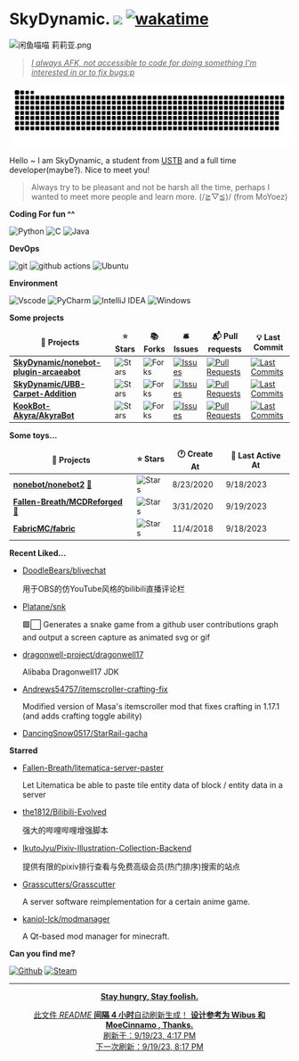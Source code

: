# SkyDynamic. ![](https://visitor-badge.laobi.icu/badge?page_id=SkyDynamic.readme) [![wakatime](https://wakatime.com/badge/user/8809c781-96bb-4830-b1ca-39d0e4bcbaf1.svg)](https://wakatime.com/@8809c781-96bb-4830-b1ca-39d0e4bcbaf1)

![闲鱼喵喵 莉莉亚.png](https://s2.loli.net/2023/07/15/fBkF9ZoKgHDszUN.png)

> <u>*I always AFK, not accessible to code for doing something I'm interested in or to fix bugs:p*</u>

![meowmeowmeow](https://raw.githubusercontent.com/SkyDynamic/SkyDynamic/main/assets/github-contribution-grid-snake.svg)

Hello ~ I am SkyDynamic, a student from [USTB](https://www.ustb.edu.cn/) and a full time developer(maybe?). Nice to meet you!

> Always try to be pleasant and not be harsh all the time, perhaps I wanted to meet more people and learn more. (/≧▽≦)/ (from MoYoez)

**Coding For fun ^^**

<p>
  <img alt="Python" src="https://img.shields.io/badge/python-3670A0?style=for-the-badge&logo=python&logoColor=ffdd54">
  <img alt="C" src="https://img.shields.io/badge/c-%2300599C.svg?style=for-the-badge&logo=c&logoColor=white">
  <img alt="Java" src="https://img.shields.io/badge/java-%23ED8B00.svg?style=for-the-badge&logo=openjdk&logoColor=white">
</p>

**DevOps**

<p>
  <img alt="git" src="https://img.shields.io/badge/git-%23F05033.svg?style=for-the-badge&logo=git&logoColor=white" />
  <img alt="github actions" src="https://img.shields.io/badge/github%20actions-%232671E5.svg?style=for-the-badge&logo=githubactions&logoColor=white" />
  <img alt="Ubuntu" src="https://img.shields.io/badge/Ubuntu-E95420?style=for-the-badge&logo=ubuntu&logoColor=white" />
</p>

**Environment**

<p>
<img alt="Vscode" src="https://img.shields.io/badge/Visual%20Studio%20Code-0078d7.svg?style=for-the-badge&logo=visual-studio-code&logoColor=white">
<img alt="PyCharm" src="https://img.shields.io/badge/pycharm-143?style=for-the-badge&logo=pycharm&logoColor=black&color=black&labelColor=green">
<img alt="IntelliJ IDEA" src="https://img.shields.io/badge/IntelliJIDEA-000000.svg?style=for-the-badge&logo=intellij-idea&logoColor=white">
<img alt="Windows" src="https://img.shields.io/badge/Windows-0078D6?style=for-the-badge&logo=windows&logoColor=white">
</p>

**Some projects**

<table><thead align=center><tr border: none;><td><b>🎁 Projects</b></td><td><b>⭐ Stars</b></td><td><b>📚 Forks</b></td><td><b>🛎 Issues</b></td><td><b>📬 Pull requests</b></td><td><b>💡 Last Commit</b></td></tr></thead><tbody><tr><td><a href=https://github.com/SkyDynamic/nonebot-plugin-arcaeabot><b>SkyDynamic/nonebot-plugin-arcaeabot</b></a></td><td><img alt=Stars src="https://img.shields.io/github/stars/SkyDynamic/nonebot-plugin-arcaeabot?style=flat-square&labelColor=343b41"></td><td><img alt=Forks src="https://img.shields.io/github/forks/SkyDynamic/nonebot-plugin-arcaeabot?style=flat-square&labelColor=343b41"></td><td><a href=https://github.com/SkyDynamic/nonebot-plugin-arcaeabot/issues target=_blank><img alt=Issues src="https://img.shields.io/github/issues/SkyDynamic/nonebot-plugin-arcaeabot?style=flat-square&labelColor=343b41"></a></td><td><a href=https://github.com/SkyDynamic/nonebot-plugin-arcaeabot/pulls target=_blank><img alt="Pull Requests"src="https://img.shields.io/github/issues-pr/SkyDynamic/nonebot-plugin-arcaeabot?style=flat-square&labelColor=343b41"></a></td><td><a href=https://github.com/SkyDynamic/nonebot-plugin-arcaeabot/commits target=_blank><img alt="Last Commits"src="https://img.shields.io/github/last-commit/SkyDynamic/nonebot-plugin-arcaeabot?style=flat-square&labelColor=343b41"></a></td></tr><tr><td><a href=https://github.com/SkyDynamic/UBB-Carpet-Addition><b>SkyDynamic/UBB-Carpet-Addition</b></a></td><td><img alt=Stars src="https://img.shields.io/github/stars/SkyDynamic/UBB-Carpet-Addition?style=flat-square&labelColor=343b41"></td><td><img alt=Forks src="https://img.shields.io/github/forks/SkyDynamic/UBB-Carpet-Addition?style=flat-square&labelColor=343b41"></td><td><a href=https://github.com/SkyDynamic/UBB-Carpet-Addition/issues target=_blank><img alt=Issues src="https://img.shields.io/github/issues/SkyDynamic/UBB-Carpet-Addition?style=flat-square&labelColor=343b41"></a></td><td><a href=https://github.com/SkyDynamic/UBB-Carpet-Addition/pulls target=_blank><img alt="Pull Requests"src="https://img.shields.io/github/issues-pr/SkyDynamic/UBB-Carpet-Addition?style=flat-square&labelColor=343b41"></a></td><td><a href=https://github.com/SkyDynamic/UBB-Carpet-Addition/commits target=_blank><img alt="Last Commits"src="https://img.shields.io/github/last-commit/SkyDynamic/UBB-Carpet-Addition?style=flat-square&labelColor=343b41"></a></td></tr><tr><td><a href=https://github.com/KookBot-Akyra/AkyraBot><b>KookBot-Akyra/AkyraBot</b></a></td><td><img alt=Stars src="https://img.shields.io/github/stars/KookBot-Akyra/AkyraBot?style=flat-square&labelColor=343b41"></td><td><img alt=Forks src="https://img.shields.io/github/forks/KookBot-Akyra/AkyraBot?style=flat-square&labelColor=343b41"></td><td><a href=https://github.com/KookBot-Akyra/AkyraBot/issues target=_blank><img alt=Issues src="https://img.shields.io/github/issues/KookBot-Akyra/AkyraBot?style=flat-square&labelColor=343b41"></a></td><td><a href=https://github.com/KookBot-Akyra/AkyraBot/pulls target=_blank><img alt="Pull Requests"src="https://img.shields.io/github/issues-pr/KookBot-Akyra/AkyraBot?style=flat-square&labelColor=343b41"></a></td><td><a href=https://github.com/KookBot-Akyra/AkyraBot/commits target=_blank><img alt="Last Commits"src="https://img.shields.io/github/last-commit/KookBot-Akyra/AkyraBot?style=flat-square&labelColor=343b41"></a></td></tr></tbody></table>

**Some toys...**

<table><thead align=center><tr border: none;><td><b>🎁 Projects</b></td><td><b>⭐ Stars</b></td><td><b>🕐 Create At</b></td><td><b>📅 Last Active At</b></td></tr></thead><tbody><tr><td><a href=https://github.com/nonebot/nonebot2 target=_blank><b>nonebot/nonebot2</b></a> <a href=https://nonebot.dev target=_blank>🔗</a></td><td><img alt=Stars src="https://img.shields.io/github/stars/nonebot/nonebot2?style=flat-square&labelColor=343b41"></td><td>8/23/2020</td><td>9/18/2023</td></tr><tr><td><a href=https://github.com/Fallen-Breath/MCDReforged target=_blank><b>Fallen-Breath/MCDReforged</b></a> <a href=https://mcdreforged.readthedocs.io/ target=_blank>🔗</a></td><td><img alt=Stars src="https://img.shields.io/github/stars/Fallen-Breath/MCDReforged?style=flat-square&labelColor=343b41"></td><td>3/31/2020</td><td>9/19/2023</td></tr><tr><td><a href=https://github.com/FabricMC/fabric target=_blank><b>FabricMC/fabric</b></a></td><td><img alt=Stars src="https://img.shields.io/github/stars/FabricMC/fabric?style=flat-square&labelColor=343b41"></td><td>11/4/2018</td><td>9/18/2023</td></tr></tbody></table>

<!--
**最近写了...**
recent_posts_inject
-->

**Recent Liked...**

<ul><li><a href=https://github.com/DoodleBears/blivechat>DoodleBears/blivechat</a><p>用于OBS的仿YouTube风格的bilibili直播评论栏</p></li><li><a href=https://github.com/Platane/snk>Platane/snk</a><p>🟩⬜ Generates a snake game from a github user contributions graph and output a screen capture as animated svg or gif</p></li><li><a href=https://github.com/dragonwell-project/dragonwell17>dragonwell-project/dragonwell17</a><p>Alibaba Dragonwell17 JDK</p></li><li><a href=https://github.com/Andrews54757/itemscroller-crafting-fix>Andrews54757/itemscroller-crafting-fix</a><p>Modified version of Masa's itemscroller mod that fixes crafting in 1.17.1 (and adds crafting toggle ability)</p></li><li><a href=https://github.com/DancingSnow0517/StarRail-gacha>DancingSnow0517/StarRail-gacha</a></li></ul>

**Starred**

<ul><li><a href=https://github.com/Fallen-Breath/litematica-server-paster>Fallen-Breath/litematica-server-paster</a><p>Let Litematica be able to paste tile entity data of block / entity data in a server</p></li><li><a href=https://github.com/the1812/Bilibili-Evolved>the1812/Bilibili-Evolved</a><p>强大的哔哩哔哩增强脚本</p></li><li><a href=https://github.com/IkutoJyu/Pixiv-Illustration-Collection-Backend>IkutoJyu/Pixiv-Illustration-Collection-Backend</a><p>提供有限的pixiv排行查看与免费高级会员(热门排序)搜索的站点</p></li><li><a href=https://github.com/Grasscutters/Grasscutter>Grasscutters/Grasscutter</a><p>A server software reimplementation for a certain anime game.</p></li><li><a href=https://github.com/kaniol-lck/modmanager>kaniol-lck/modmanager</a><p>A Qt-based mod manager for minecraft.</p></li></ul>

**Can you find me?**

<p><a href="https://github.com/SkyDynamic" target="_blank"><img alt="Github" src="https://img.shields.io/badge/GitHub-%2312100E.svg?&style=for-the-badge&logo=Github&logoColor=white" /></a>
<a href="https://steamcommunity.com/profiles/76561198450421379" tagget="_blank"><img alt="Steam" src="https://img.shields.io/badge/steam-%23000000.svg?style=for-the-badge&logo=steam&logoColor=white">
</p>

------------

<p align=center><strong> Stay hungry, Stay foolish. </strong></p>
<p align=center>此文件 <i>README</i> <b>间隔 4 小时</b>自动刷新生成！ <b>设计参考为 Wibus 和 MoeCinnamo , Thanks.</b><br>刷新于：9/19/23, 4:17 PM<br>下一次刷新：9/19/23, 8:17 PM</p>
